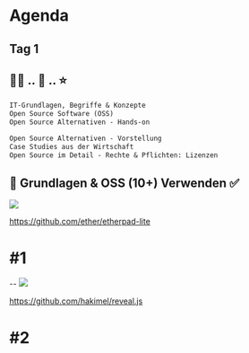 # Agenda
Tag 1
--
## 🧑‍🏫 .. 🤔 .. ⭐

```md [1-3|5-8|]
IT-Grundlagen, Begriffe & Konzepte
Open Source Software (OSS)
Open Source Alternativen - Hands-on

Open Source Alternativen - Vorstellung
Case Studies aus der Wirtschaft
Open Source im Detail - Rechte & Pflichten: Lizenzen
```

🎯 Grundlagen & OSS (10+) Verwenden ✅
--
![](https://etherpad.org/assets/brand-22c995c8.svg)

https://github.com/ether/etherpad-lite

# #1
--
![](https://hakim-static.s3.amazonaws.com/reveal-js/logo/v1/reveal-black-text-sticker.png)

https://github.com/hakimel/reveal.js

# #2